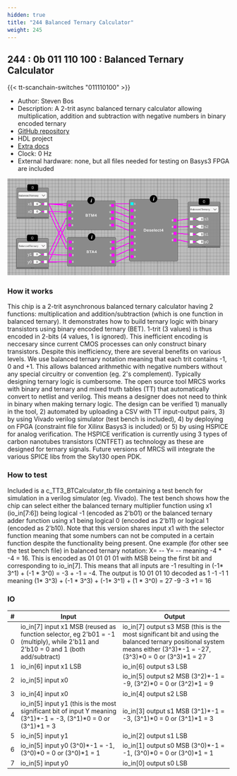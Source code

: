 ```yaml
---
hidden: true
title: "244 Balanced Ternary Calculator"
weight: 245
---
```


## 244 : 0b 011 110 100 : Balanced Ternary Calculator

{{< tt-scanchain-switches "011110100" >}}

* Author: Steven Bos
* Description: A 2-trit async balanced ternary calculator allowing multiplication, addition and subtraction with negative numbers in binary encoded ternary
* [GitHub repository](https://github.com/aiunderstand/tt03-balanced-ternary-calculator)
* HDL project
* [Extra docs](https://github.com/aiunderstand/tt03-balanced-ternary-calculator/blob/main/README.md)
* Clock: 0 Hz
* External hardware: none, but all files needed for testing on Basys3 FPGA are included

![picture](images/tt03_BTCalculator.png)

### How it works

This chip is a 2-trit asynchronous balanced ternary calculator having 2 functions: multiplication and addition/subtraction (which is one function in balanced ternary). It demonstrates how to build ternary logic with binary transistors using binary encoded ternary (BET). 1-trit (3 values) is thus encoded in 2-bits (4 values, 1 is ignored). This inefficient encoding is neccesary since current CMOS processes can only construct binary transistors. Despite this inefficiency, there are several benefits on various levels. We use balanced ternary notation meaning that each trit contains -1, 0 and +1. This allows balanced arithmethic with negative numbers without any special circuitry or convention (eg. 2's complement). Typically designing ternary logic is cumbersome. The open source tool MRCS works with binary and ternary and mixed truth tables (TT) that automatically convert to netlist and verilog. This means a designer does not need to think in binary when making ternary logic. The design can be verified 1) manually in the tool, 2) automated by uploading a CSV with TT input-output pairs, 3) by using Vivado verilog simulator (test bench is included), 4) by deploying on FPGA (constraint file for Xilinx Basys3 is included) or 5) by using HSPICE for analog verification. The HSPICE verification is currently using 3 types of carbon nanotubes transistors (CNTFET) as technology as these are designed for ternary signals. Future versions of MRCS will integrate the various SPICE libs from the Sky130 open PDK. 


### How to test

Included is a c_TT3_BTCalculator_tb file containing a test bench for simulation in a verilog simulator (eg. Vivado). The test bench shows how the chip can select either the balanced ternary multiplier function using x1 (io_in[7:6]) being logical -1 (encoded as 2'b01) or the balanced ternary adder function using x1 being logical 0  (encoded as 2'b11) or logical 1 (encoded as 2'b10). Note that this version shares input x1 with the selector function meaning that some numbers can not be computed in a certain function despite the functionality being present. One example (for other see the test bench file) in balanced ternary notation: X= -- Y= -- meaning -4 * -4 = 16. This is encoded as 01 01 01 01 with MSB being the first bit and corresponding to io_in[7]. This means that all inputs are -1 resulting in (-1* 3^1) + (-1 * 3^0) = -3 + -1 = -4. The output is 10 01 01 10 decoded as 1 -1 -1 1 meaning (1* 3^3) + (-1 * 3^3) + (-1* 3^1) + (1 * 3^0) = 27 -9 -3 +1 = 16    


### IO

| # | Input        | Output       |
|---|--------------|--------------|
| 0 | io_in[7] input x1 MSB (reused as function selector, eg 2'b01 = -1 (multiply), while 2'b11 and 2'b10 = 0 and 1 (both add/subtract)  | io_in[7] output s3 MSB (this is the most significant bit and using the balanced ternary positional system means either (3^3)*-1 = -27, (3^3)*0 = 0 or (3^3)*1 = 27 |
| 1 | io_in[6] input x1 LSB  | io_in[6] output s3 LSB |
| 2 | io_in[5] input x0  | io_in[5] output s2 MSB (3^2)*-1 = -9, (3^2)*0 = 0 or (3^2)*1 = 9 |
| 3 | io_in[4] input x0  | io_in[4] output s2 LSB |
| 4 | io_in[5] input y1 (this is the most significant bit of input Y meaning (3^1)*-1 = -3, (3^1)*0 = 0 or (3^1)*1 = 3  | io_in[3] output s1 MSB (3^1)*-1 = -3, (3^1)*0 = 0 or (3^1)*1 = 3 |
| 5 | io_in[5] input y1  | io_in[2] output s1 LSB |
| 6 | io_in[5] input y0 (3^0)*-1 = -1, (3^0)*0 = 0 or (3^0)*1 = 1  | io_in[1] output s0 MSB (3^0)*-1 = -1, (3^0)*0 = 0 or (3^0)*1 = 1 |
| 7 | io_in[5] input y0  | io_in[0] output s0 LSB |
